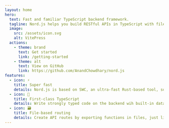 ```yaml
---
layout: home
hero:
  text: Fast and familiar TypeScript backend framework.
  tagline: Nord.js helps you build RESTful APIs in TypeScript with file-based routing, built-in validation, and the speed of swc.
  image:
    src: /assets/icon.svg
    alt: VitePress
  actions:
    - theme: brand
      text: Get started
      link: /getting-started
    - theme: alt
      text: View on GitHub
      link: https://github.com/AnandChowdhary/nord.js
features:
  - icon: ⚡️
    title: Super fast
    details: Nord.js is based on SWC, an ultra-fast Rust-based tool, so servers start in milliseconds.
  - icon: 💪
    title: First-class TypeScript
    details: Write strongly typed code on the backend wih built-in data validation.
  - icon: 🗃
    title: File-based routing
    details: Create API routes by exporting functions in files, just like you do on the frontend.
---
```

